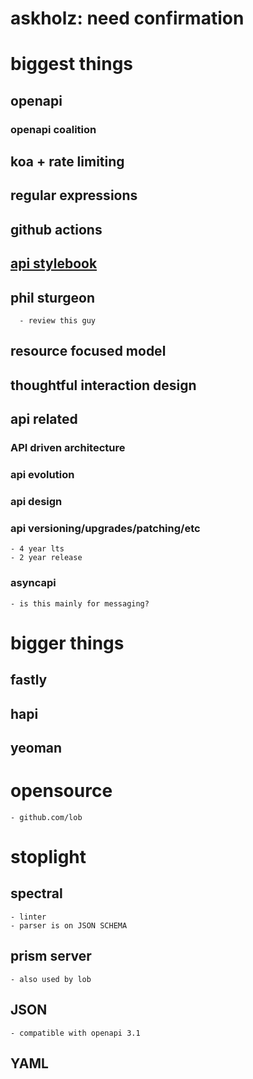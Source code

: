 
# askholz: need confirmation
# biggest things

## openapi
### openapi coalition

## koa + rate limiting 

## regular expressions

## github actions

## [api stylebook](http://apistylebook.com/design/guidelines/)

## phil sturgeon
      - review this guy

## resource focused model

## thoughtful interaction design 

## api related 
### API driven architecture
### api evolution
### api design
### api versioning/upgrades/patching/etc
    - 4 year lts 
    - 2 year release
### asyncapi
    - is this mainly for messaging?




# bigger things
## fastly
## hapi

## yeoman 


# opensource 
    - github.com/lob

# stoplight
## spectral
    - linter
    - parser is on JSON SCHEMA
## prism server
    - also used by lob
## JSON
    - compatible with openapi 3.1
## YAML

